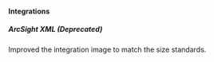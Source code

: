 
#### Integrations
##### ArcSight XML (Deprecated)
Improved the integration image to match the size standards.